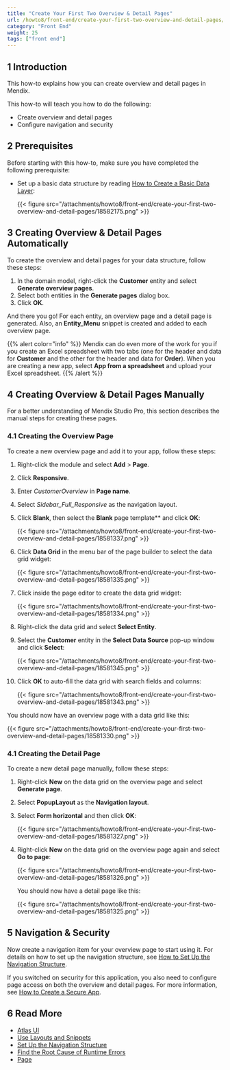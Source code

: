 ```yaml
---
title: "Create Your First Two Overview & Detail Pages"
url: /howto8/front-end/create-your-first-two-overview-and-detail-pages/
category: "Front End"
weight: 25
tags: ["front end"]
---
```


## 1 Introduction

This how-to explains how you can create overview and detail pages in Mendix. 

This how-to will teach you how to do the following:

* Create overview and detail pages
* Configure navigation and security

## 2 Prerequisites

Before starting with this how-to, make sure you have completed the following prerequisite:

*  Set up a basic data structure by reading [How to Create a Basic Data Layer](/howto8/data-models/create-a-basic-data-layer/):
   
    {{< figure src="/attachments/howto8/front-end/create-your-first-two-overview-and-detail-pages/18582175.png" >}}

## 3 Creating Overview & Detail Pages Automatically

To create the overview and detail pages for your data structure, follow these steps:

1. In the domain model, right-click the **Customer** entity and select **Generate overview pages**. 
2. Select both entities in the **Generate pages** dialog box.
3. Click **OK**.

And there you go! For each entity, an overview page and a detail page is generated. Also, an **Entity_Menu** snippet is created and added to each overview page.

{{% alert color="info" %}}
Mendix can do even more of the work for you if you create an Excel spreadsheet with two tabs (one for the header and data for **Customer** and the other for the header and data for **Order**). When you are creating a new app, select **App from a spreadsheet** and upload your Excel spreadsheet.
{{% /alert %}}

## 4 Creating Overview & Detail Pages Manually

For a better understanding of Mendix Studio Pro, this section describes the manual steps for creating these pages.

### 4.1 Creating the Overview Page

To create a new overview page and add it to your app, follow these steps:

1. Right-click the module and select **Add** > **Page**.
2. Click **Responsive**.
3. Enter *CustomerOverview* in **Page name**.
4. Select _Sidebar_Full_Responsive_ as the navigation layout.
5.  Click **Blank**, then select the **Blank** page template** and click **OK**:

    {{< figure src="/attachments/howto8/front-end/create-your-first-two-overview-and-detail-pages/18581337.png" >}}

6.  Click **Data Grid** in the menu bar of the page builder to select the data grid widget:

    {{< figure src="/attachments/howto8/front-end/create-your-first-two-overview-and-detail-pages/18581335.png" >}}

7.  Click inside the page editor to create the data grid widget:

    {{< figure src="/attachments/howto8/front-end/create-your-first-two-overview-and-detail-pages/18581334.png" >}}

8.  Right-click the data grid and select **Select Entity**.
9.  Select the **Customer** entity in the **Select Data Source** pop-up window and click **Select**:

    {{< figure src="/attachments/howto8/front-end/create-your-first-two-overview-and-detail-pages/18581345.png" >}}

10. Click **OK** to auto-fill the data grid with search fields and columns:

    {{< figure src="/attachments/howto8/front-end/create-your-first-two-overview-and-detail-pages/18581343.png" >}}

You should now have an overview page with a data grid like this:

{{< figure src="/attachments/howto8/front-end/create-your-first-two-overview-and-detail-pages/18581330.png" >}}

### 4.1 Creating the Detail Page

To create a new detail page manually, follow these steps:

1.  Right-click **New** on the data grid on the overview page and select **Generate page**.
2.  Select **PopupLayout** as the **Navigation layout**.
3.  Select **Form horizontal** and then click **OK**:

    {{< figure src="/attachments/howto8/front-end/create-your-first-two-overview-and-detail-pages/18581327.png" >}} 

4.  Right-click **New** on the data grid on the overview page again and select **Go to page**:

    {{< figure src="/attachments/howto8/front-end/create-your-first-two-overview-and-detail-pages/18581326.png" >}}

    You should now have a detail page like this:

    {{< figure src="/attachments/howto8/front-end/create-your-first-two-overview-and-detail-pages/18581325.png" >}}

## 5 Navigation & Security

Now create a navigation item for your overview page to start using it. For details on how to set up the navigation structure, see [How to Set Up the Navigation Structure](/howto8/general/setting-up-the-navigation-structure/).

If you switched on security for this application, you also need to configure page access on both the overview and detail pages. For more information, see [How to Create a Secure App](/howto8/security/create-a-secure-app/).

## 6 Read More

* [Atlas UI](/howto8/front-end/atlas-ui/)
* [Use Layouts and Snippets](/howto8/front-end/layouts-and-snippets/)
* [Set Up the Navigation Structure](/howto8/general/setting-up-the-navigation-structure/)
* [Find the Root Cause of Runtime Errors](/howto8/monitoring-troubleshooting/finding-the-root-cause-of-runtime-errors/)
* [Page](/refguide8/page/)
